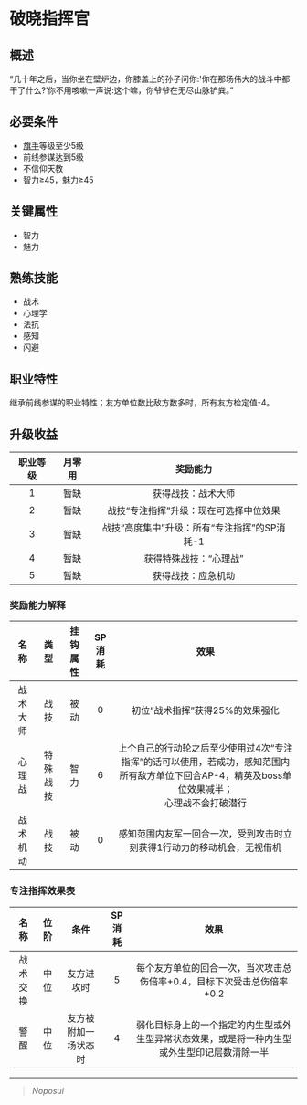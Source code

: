# 破晓指挥官

## 概述

“几十年之后，当你坐在壁炉边，你膝盖上的孙子问你:'你在那场伟大的战斗中都干了什么?’你不用咳嗽一声说:这个嘛，你爷爷在无尽山脉铲粪。”

## 必要条件

* <a href="../../../basicJob/Standard-bearer" target="_blank">旗手</a>等级至少5级
* 前线参谋达到5级
* 不信仰天教
* 智力≥45，魅力≥45

## 关键属性

* 智力
* 魅力

## 熟练技能

* 战术
* 心理学
* 法抗
* 感知
* 闪避

## 职业特性

继承前线参谋的职业特性；友方单位数比敌方数多时，所有友方检定值-4。

## 升级收益

职业等级|月零用|奖励能力
:--:|:--:|:--:
1|暂缺|获得战技：战术大师
2|暂缺|战技“专注指挥”升级：现在可选择中位效果
3|暂缺|战技“高度集中”升级：所有“专注指挥”的SP消耗-1
4|暂缺|获得特殊战技：“心理战”
5|暂缺|获得战技：应急机动

### 奖励能力解释

名称|类型|挂钩属性|SP消耗|效果
:--:|:--:|:--:|:--:|:--:
战术大师|战技|被动|0|初位“战术指挥”获得25%的效果强化
心理战|特殊战技|智力|6|上个自己的行动轮之后至少使用过4次“专注指挥”的话可以使用，若成功，感知范围内所有敌方单位下回合AP-4，精英及boss单位效果减半；<br>心理战不会打破潜行
战术机动|战技|被动|0|感知范围内友军一回合一次，受到攻击时立刻获得1行动力的移动机会，无视借机

### 专注指挥效果表

名称|位阶|条件|SP消耗|效果
:--:|:--:|:--:|:--:|:--:
战术交换|中位|友方进攻时|5|每个友方单位的回合一次，当次攻击总伤倍率+0.4，目标下次受击总伤倍率+0.2
警醒|中位|友方被附加一场状态时|4|弱化目标身上的一个指定的内生型或外生型异常状态效果，或是将一种内生型或外生型印记层数清除一半


---

> *Noposui*